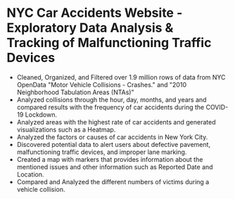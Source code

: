 # NYC Car Accidents Website - Exploratory Data Analysis & Tracking of Malfunctioning Traffic Devices

- Cleaned, Organized, and Filtered over 1.9 million rows of data from NYC OpenData "Motor Vehicle Collisions - Crashes." and "2010 Neighborhood Tabulation Areas (NTAs)"
- Analyzed collisions through the hour, day, months, and years and compared results with the frequency of car accidents during the COVID-19 Lockdown.
- Analyzed areas with the highest rate of car accidents and generated visualizations such as a Heatmap.
- Analyzed the factors or causes of car accidents in New York City.
- Discovered potential data to alert users about defective pavement, malfunctioning traffic devices, and improper lane marking.
- Created a map with markers that provides information about the mentioned issues and other information such as Reported Date and Location.
- Compared and Analyzed the different numbers of victims during a vehicle collision.
